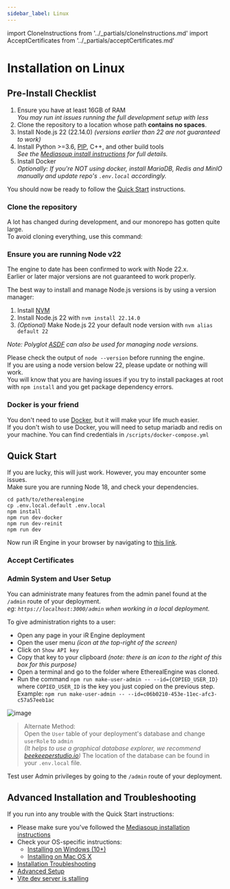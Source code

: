 ```yaml
---
sidebar_label: Linux
---
```


import CloneInstructions from '../_partials/cloneInstructions.md'
import AcceptCertificates from '../_partials/acceptCertificates.md'

# Installation on Linux

## Pre-Install Checklist
1. Ensure you have at least 16GB of RAM  
  _You may run int issues running the full development setup with less_
2. Clone the repository to a location whose path **contains no spaces**.
3. Install Node.js 22 (22.14.0)
  _(versions earlier than 22 are not guaranteed to work)_
4. Install Python >=3.6, [PIP](https://pypi.org/project/pip/), C++, and other build tools  
  _See the [Mediasoup install instructions](https://mediasoup.org/documentation/v3/mediasoup/installation/) for full details._
5. Install Docker  
  _Optionally: If you're NOT using docker, install MariaDB, Redis and MinIO manually and update repo's `.env.local` accordingly._

You should now be ready to follow the [Quick Start](#quick-start) instructions.

### Clone the repository
A lot has changed during development, and our monorepo has gotten quite large.  
To avoid cloning everything, use this command:

<CloneInstructions />

### Ensure you are running Node v22
The engine to date has been confirmed to work with Node 22.x.  
Earlier or later major versions are not guaranteed to work properly.

The best way to install and manage Node.js versions is by using a version manager:
1. Install [NVM](https://github.com/nvm-sh/nvm)
2. Install Node.js 22 with `nvm install 22.14.0`
3. _(Optional)_ Make Node.js 22 your default node version with `nvm alias default 22`

_Note: Polyglot [ASDF](https://github.com/asdf-vm/asdf) can also be used for managing node versions._

Please check the output of `node --version` before running the engine.  
If you are using a node version below 22, please update or nothing will work.   
You will know that you are having issues if you try to install packages at root with `npm install` and you get package dependency errors.

### Docker is your friend
You don't need to use [Docker](https://docs.docker.com/), but it will make your life much easier.  
If you don't wish to use Docker, you will need to setup mariadb and redis on your machine. You can find credentials in `/scripts/docker-compose.yml`

## Quick Start
If you are lucky, this will just work. However, you may encounter some issues.  
Make sure you are running Node 18, and check your dependencies.
```
cd path/to/etherealengine
cp .env.local.default .env.local
npm install
npm run dev-docker
npm run dev-reinit
npm run dev
```
Now run iR Engine in your browser by navigating to [this link](https://localhost:3000/location/default).  

### Accept Certificates
<AcceptCertificates />

### Admin System and User Setup
You can administrate many features from the admin panel found at the `/admin` route of your deployment.  
_eg: `https://localhost:3000/admin` when working in a local deployment._

To give administration rights to a user:
- Open any page in your iR Engine deployment
- Open the user menu _(icon at the top-right of the screen)_
- Click on `Show API key`
- Copy that key to your clipboard _(note: there is an icon to the right of this box for this purpose)_
- Open a terminal and go to the folder where EtherealEngine was cloned.
- Run the command `npm run make-user-admin -- --id={COPIED_USER_ID}` where `COPIED_USER_ID` is the key you just copied on the previous step.  
  Example: `npm run make-user-admin -- --id=c06b0210-453e-11ec-afc3-c57a57eeb1ac`

![image](../images/userid.png)

> Alternate Method:  
> Open the `User` table of your deployment's database and change `userRole` to `admin`  
_(It helps to use a graphical database explorer, we recommend [beekeeperstudio.io](https://beekeeperstudio.io/))_
The location of the database can be found in your `.env.local` file.

Test user Admin privileges by going to the `/admin` route of your deployment.


## Advanced Installation and Troubleshooting
If you run into any trouble with the Quick Start instructions:
- Please make sure you've followed the 
  [Mediasoup installation instructions](https://mediasoup.org/documentation/v3/mediasoup/installation/)
- Check your OS-specific instructions:
  - [Installing on Windows (10+)](./windows)
  - [Installing on Mac OS X](./macOSX)
- [Installation Troubleshooting](./advanced/troubleshooting)
- [Advanced Setup](./advanced)
- [Vite dev server is stalling](https://vitejs.dev/guide/troubleshooting.html#dev-server)

